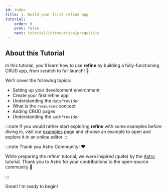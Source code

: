 ```yaml
---
id: index
title: 1. Build your first refine app
tutorial:
    order: 0
    prev: false
    next: tutorial/introduction/prequisite
---
```


## About this Tutorial

In this tutorial, you'll learn how to use **refine** by building a fully-functioning CRUD app, from scratch to full launch! 🚀

We'll cover the following topics:

-   Setting up your development environment
-   Create your first refine app
-   Understanding the `dataProvider`
-   What is the `resources` concept
-   Adding CRUD pages
-   Understanding the `authProvider`

:::note
If you would rather start exploring **refine** with some examples before diving in, visit our [examples](/examples) page and choose an example to open and explore it in an online editor.
:::


:::note Thank you Astro Community! ❤️

While preparing the refine' tutorial, we were inspired (quite) by the [Astro](https://astro.build/) tutorial. Thank you to Astro for your contributions to the open-source community 🎉

:::



<Checklist>

<ChecklistItem id="looks-great">
Great! I'm ready to begin!
</ChecklistItem>


</Checklist>